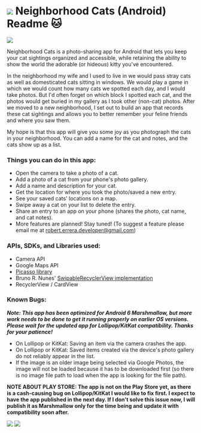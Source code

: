 # ![](https://ga-dash.s3.amazonaws.com/production/assets/logo-9f88ae6c9c3871690e33280fcf557f33.png) Neighborhood Cats (Android) Readme :cat:

![](https://github.com/roberrera/NeighborhoodCats/blob/master/NeighborhoodCats/Screenshots/Neighborhood_Cats_feature.jpg)

Neighborhood Cats is a photo-sharing app for Android that lets you keep your cat sightings organized and accessible, while retaining the ability to show the world the adorable (or hideous) kitty you've encountered.

In the neighborhood my wife and I used to live in we would pass stray cats as well as domesticated cats sitting in windows. We would play a game in which we would count how many cats we spotted each day, and I would take photos. But I'd often forget on which block I spotted each cat, and the photos would get buried in my gallery as I took other (non-cat) photos. After we moved to a new neighborhood, I set out to build an app that records these cat sightings and allows you to better remember your feline friends and where you saw them.

My hope is that this app will give you some joy as you photograph the cats in your neighborhood. You can add a name for the cat and notes, and the cats show up as a list.

### Things you can do in this app:
 - Open the camera to take a photo of a cat.
 - Add a photo of a cat from your phone's photo gallery.
 - Add a name and description for your cat.
 - Get the location for where you took the photo/saved a new entry.
 - See your saved cats' locations on a map.
 - Swipe away a cat on your list to delete the entry.
 - Share an entry to an app on your phone (shares the photo, cat name, and cat notes).
 - More features are planned! Stay tuned! (To suggest a feature please email me at robert.errera.developer@gmail.com)

### APIs, SDKs, and Libraries used:
 - Camera API
 - Google Maps API
 - [Picasso library](http://square.github.io/picasso/)
 - Bruno R. Nunes' [SwipableRecyclerView implementation](https://github.com/brnunes/SwipeableRecyclerView)
 - RecyclerView / CardView

### Known Bugs:

***Note: This app has been optimized for Android 6 Marshmallow, but more work needs to be done to get it running properly on earlier OS versions. Please wait for the updated app for Lollipop/KitKat compatibility. Thanks for your patience!***

 - On Lollipop or KitKat: Saving an item via the camera crashes the app.
 - On Lollipop or KitKat: Saved items created via the device's photo gallery do not reliably appear in the list.
 - If the image is an older image being selected via Google Photos, the image will not be loaded because it has to be downloaded first (so there is no image file path to load when the app is looking for the file path).

**NOTE ABOUT PLAY STORE: The app is not on the Play Store yet, as there is a cash-causing bug on Lollipop/KitKat I would like to fix first. I expect to have the app published in the next day. If I don't solve this issue now, I will publish it as Marshmallow only for the time being and update it with compatibility soon after.**

![](https://github.com/roberrera/NeighborhoodCats/blob/master/NeighborhoodCats/Screenshots/device-2016-04-04-220043(75%20pct).png)
![](https://github.com/roberrera/NeighborhoodCats/blob/master/NeighborhoodCats/Screenshots/device-2016-04-04-220600(reduced).png)
